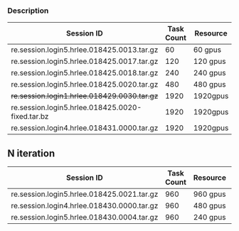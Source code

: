 ### Description

| Session ID                                 | Task Count | Resource| iters | Note |
| ------------------------------------------ | ---------- | ------- | ----- | ---- |
| re.session.login5.hrlee.018425.0013.tar.gz | 60         | 60 gpus | 1     |      |
| re.session.login5.hrlee.018425.0017.tar.gz | 120        | 120 gpus| 1     |      |
| re.session.login5.hrlee.018425.0018.tar.gz | 240        | 240 gpus| 1     |      |
| re.session.login5.hrlee.018425.0020.tar.gz | 480        | 480 gpus| 1     |      |
| ~~re.session.login1.hrlee.018429.0030.tar.gz~~ | 1920     | 1920gpus| 1     | broken |
| re.session.login5.hrlee.018425.0020-fixed.tar.bz | 1920    | 1920gpus| 1    | fixed  |
| re.session.login4.hrlee.018431.0000.tar.gz | 1920       | 1920gpus| 1     |      |

## N iteration

| Session ID                                 | Task Count | Resource| iters |
| ------------------------------------------ | ---------- | ------- | ----- |
| re.session.login5.hrlee.018425.0021.tar.gz | 960        | 960 gpus| 1     |
| re.session.login4.hrlee.018430.0000.tar.gz | 960        | 480 gpus| 2     |
| re.session.login5.hrlee.018430.0004.tar.gz | 960        | 240 gpus | 4    |

